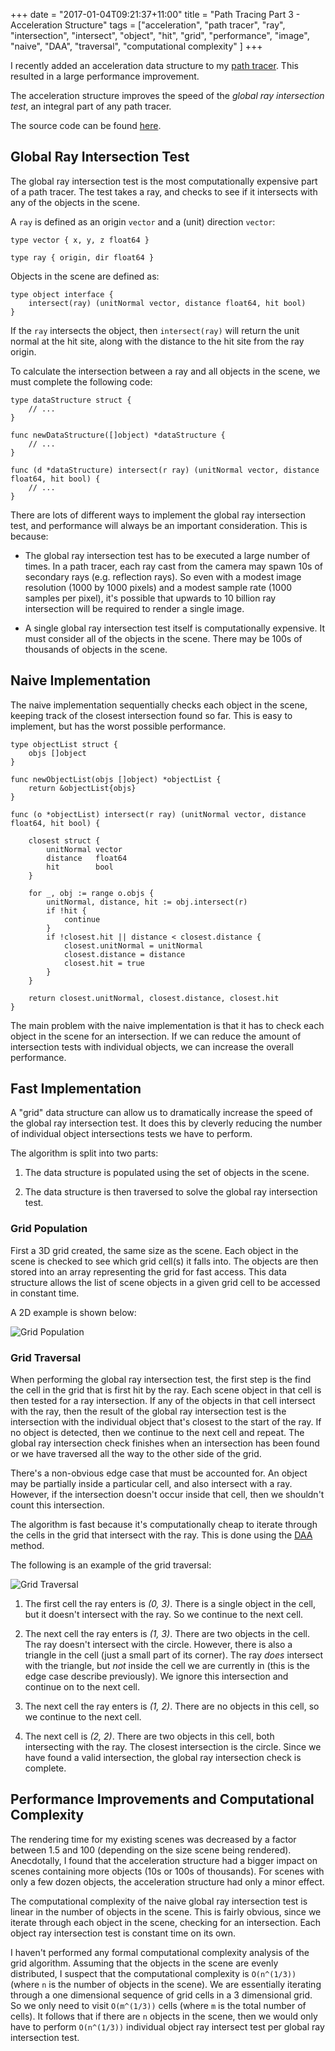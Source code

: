 +++
date = "2017-01-04T09:21:37+11:00"
title = "Path Tracing Part 3 - Acceleration Structure"
tags = ["acceleration", "path tracer", "ray", "intersection", "intersect",
"object", "hit", "grid", "performance", "image", "naive", "DAA", "traversal",
"computational complexity" ]
+++

I recently added an acceleration data structure to my [path
tracer](https://github.com/peterstace/grayt). This resulted in a large
performance improvement.

The acceleration structure improves the speed of the *global ray intersection
test*, an integral part of any path tracer.

The source code can be found
[here](https://github.com/peterstace/grayt/blob/master/grayt/grid.go).

## Global Ray Intersection Test

The global ray intersection test is the most computationally expensive part of
a path tracer. The test takes a ray, and checks to see if it intersects with
any of the objects in the scene.

A `ray` is defined as an origin `vector` and a (unit) direction `vector`:

```
type vector { x, y, z float64 }

type ray { origin, dir float64 }
```

Objects in the scene are defined as:

```
type object interface {
    intersect(ray) (unitNormal vector, distance float64, hit bool)
}
```

If the `ray` intersects the object, then `intersect(ray)` will return the unit
normal at the hit site, along with the distance to the hit site from the ray
origin.

To calculate the intersection between a ray and all objects in the scene, we
must complete the following code:

```
type dataStructure struct {
    // ...
}

func newDataStructure([]object) *dataStructure {
    // ...
}

func (d *dataStructure) intersect(r ray) (unitNormal vector, distance float64, hit bool) {
    // ...
}
```

There are lots of different ways to implement the global ray intersection test,
and performance will always be an important consideration. This is because:

* The global ray intersection test has to be executed a large number of times.
  In a path tracer, each ray cast from the camera may spawn 10s of secondary
rays (e.g. reflection rays). So even with a modest image resolution (1000 by
1000 pixels) and a modest sample rate (1000 samples per pixel), it's possible
that upwards to 10 billion ray intersection will be required to render a single
image.

* A single global ray intersection test itself is computationally expensive. It
  must consider all of the objects in the scene. There may be 100s of thousands
of objects in the scene.

## Naive Implementation

The naive implementation sequentially checks each object in the scene, keeping
track of the closest intersection found so far. This is easy to implement, but
has the worst possible performance.

```
type objectList struct {
    objs []object
}

func newObjectList(objs []object) *objectList {
    return &objectList{objs}
}

func (o *objectList) intersect(r ray) (unitNormal vector, distance float64, hit bool) {

    closest struct {
        unitNormal vector
        distance   float64
        hit        bool
    }

    for _, obj := range o.objs {
        unitNormal, distance, hit := obj.intersect(r)
        if !hit {
            continue
        }
        if !closest.hit || distance < closest.distance {
            closest.unitNormal = unitNormal
            closest.distance = distance
            closest.hit = true
        }
    }

    return closest.unitNormal, closest.distance, closest.hit
}

```

The main problem with the naive implementation is that it has to check each
object in the scene for an intersection. If we can reduce the amount of
intersection tests with individual objects, we can increase the overall
performance.

## Fast Implementation

A "grid" data structure can allow us to dramatically increase the speed of the
global ray intersection test. It does this by cleverly reducing the number of
individual object intersections tests we have to perform.

The algorithm is split into two parts:

1. The data structure is populated using the set of objects in the scene.

2. The data structure is then traversed to solve the global ray intersection
   test.

### Grid Population

First a 3D grid created, the same size as the scene. Each object in the scene
is checked to see which grid cell(s) it falls into. The objects are then stored
into an array representing the grid for fast access. This data structure allows
the list of scene objects in a given grid cell to be accessed in constant
time.

A 2D example is shown below:

![Grid Population](/static/images/grid/grid.svg)

### Grid Traversal

When performing the global ray intersection test, the first step is the find
the cell in the grid that is first hit by the ray. Each scene object in that
cell is then tested for a ray intersection. If any of the objects in that cell
intersect with the ray, then the result of the global ray intersection test is
the intersection with the individual object that's closest to the start of the
ray. If no object is detected, then we continue to the next cell and repeat.
The global ray intersection check finishes when an intersection has been found
or we have traversed all the way to the other side of the grid.

There's a non-obvious edge case that must be accounted for. An object may be
partially inside a particular cell, and also intersect with a ray. However, if the
intersection doesn't occur inside that cell, then we shouldn't count this
intersection.

The algorithm is fast because it's computationally cheap to iterate through the
cells in the grid that intersect with the ray. This is done using the
[DAA](https://en.wikipedia.org/wiki/Digital_differential_analyzer_(graphics_algorithm))
method.

The following is an example of the grid traversal:

![Grid Traversal](/static/images/grid/traverse.svg)

1. The first cell the ray enters is *(0, 3)*. There is a single object in the
   cell, but it doesn't intersect with the ray. So we continue to the next
cell.

2. The next cell the ray enters is *(1, 3)*. There are two objects in the cell.
   The ray doesn't intersect with the circle. However, there is also a triangle
in the cell (just a small part of its corner). The ray *does* intersect with
the triangle, but *not* inside the cell we are currently in (this is the edge case
describe previously). We ignore this intersection and continue on to the next cell.

3. The next cell the ray enters is *(1, 2)*. There are no objects in this cell,
   so we continue to the next cell.

4. The next cell is *(2, 2)*. There are two objects in this cell, both
   intersecting with the ray. The closest intersection is the circle. Since we
have found a valid intersection, the global ray intersection check is complete.

## Performance Improvements and Computational Complexity

The rendering time for my existing scenes was decreased by a factor between 1.5
and 100 (depending on the size scene being rendered). Anecdotally, I found that
the acceleration structure had a bigger impact on scenes containing more
objects (10s or 100s of thousands). For scenes with only a few dozen objects,
the acceleration structure had only a minor effect.

The computational complexity of the naive global ray intersection test is
linear in the number of objects in the scene. This is fairly obvious, since we
iterate through each object in the scene, checking for an intersection. Each
object ray intersection test is constant time on its own.

I haven't performed any formal computational complexity analysis of the grid
algorithm. Assuming that the objects in the scene are evenly distributed, I
suspect that the computational complexity is `O(n^(1/3))` (where `n` is the
number of objects in the scene). We are essentially iterating through a one
dimensional sequence of grid cells in a 3 dimensional grid. So we only need to
visit `O(m^(1/3))` cells (where `m` is the total number of cells). It follows
that if there are `n` objects in the scene, then we would only have to perform
`O(n^(1/3))` individual object ray intersect test per global ray intersection
test.
